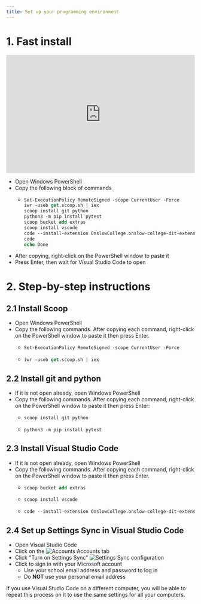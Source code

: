 ```yaml
---
title: Set up your programming environment
---
```


# 1. Fast install

<iframe width="100%" height="315" src="https://www.youtube.com/embed/5l0Q8hOMRU4" title="YouTube video player" frameborder="0" allow="accelerometer; autoplay; clipboard-write; encrypted-media; gyroscope; picture-in-picture" allowfullscreen></iframe>

- Open Windows PowerShell
- Copy the following block of commands
  - ```ps
    Set-ExecutionPolicy RemoteSigned -scope CurrentUser -Force
    iwr -useb get.scoop.sh | iex
    scoop install git python
    python3 -m pip install pytest
    scoop bucket add extras
    scoop install vscode
    code --install-extension OnslowCollege.onslow-college-dit-extensions
    code
    echo Done
    ```
- After copying, right-click on the PowerShell window to paste it
- Press Enter, then wait for Visual Studio Code to open

# 2. Step-by-step instructions

## 2.1 Install Scoop

- Open Windows PowerShell
- Copy the following commands. After copying each command, right-click on the PowerShell window to paste it then press Enter. 
  - ```ps
    Set-ExecutionPolicy RemoteSigned -scope CurrentUser -Force
    ```
  - ```ps
    iwr -useb get.scoop.sh | iex
    ```

## 2.2 Install git and python

- If it is not open already, open Windows PowerShell
- Copy the following commands. After copying each command, right-click on the PowerShell window to paste it then press Enter:
  - ```ps
    scoop install git python
    ```
  - ```ps
    python3 -m pip install pytest
    ```

## 2.3 Install Visual Studio Code

- If it is not open already, open Windows PowerShell
- Copy the following commands. After copying each command, right-click on the PowerShell window to paste it then press Enter. 
  - ```ps
    scoop bucket add extras
    ```
  - ```ps
    scoop install vscode
    ```
  - ```ps
    code --install-extension OnslowCollege.onslow-college-dit-extensions
    ```

## 2.4 Set up Settings Sync in Visual Studio Code

- Open Visual Studio Code
- Click on the ![Accounts](/img/account.svg) Accounts tab
- Click "Turn on Settings Sync"
![Settings Sync configuration](img/vscode04.png)
- Click to sign in with your Microsoft account
  - Use your school email address and password to log in
  - Do **NOT** use your personal email address

If you use Visual Studio Code on a different computer, you will be able to repeat this process on it to use the same settings for all your computers.
